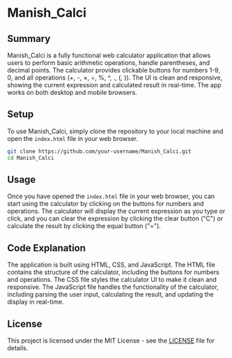 # Manish_Calci

## Summary
Manish_Calci is a fully functional web calculator application that allows users to perform basic arithmetic operations, handle parentheses, and decimal points. The calculator provides clickable buttons for numbers 1-9, 0, and all operations (+, -, ×, ÷, %, ^, ., (, )). The UI is clean and responsive, showing the current expression and calculated result in real-time. The app works on both desktop and mobile browsers.

## Setup
To use Manish_Calci, simply clone the repository to your local machine and open the `index.html` file in your web browser.

```bash
git clone https://github.com/your-username/Manish_Calci.git
cd Manish_Calci
```

## Usage
Once you have opened the `index.html` file in your web browser, you can start using the calculator by clicking on the buttons for numbers and operations. The calculator will display the current expression as you type or click, and you can clear the expression by clicking the clear button ("C") or calculate the result by clicking the equal button ("=").

## Code Explanation
The application is built using HTML, CSS, and JavaScript. The HTML file contains the structure of the calculator, including the buttons for numbers and operations. The CSS file styles the calculator UI to make it clean and responsive. The JavaScript file handles the functionality of the calculator, including parsing the user input, calculating the result, and updating the display in real-time.

## License
This project is licensed under the MIT License - see the [LICENSE](LICENSE) file for details.